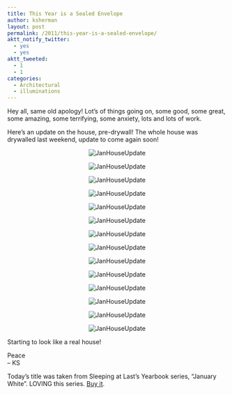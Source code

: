 ```yaml
---
title: This Year is a Sealed Envelope
author: ksherman
layout: post
permalink: /2011/this-year-is-a-sealed-envelope/
aktt_notify_twitter:
  - yes
  - yes
aktt_tweeted:
  - 1
  - 1
categories:
  - Architectural
  - illuminations
---
```

Hey all, same old apology! Lot&#8217;s of things going on, some good, some great, some amazing, some terrifying, some anxiety, lots and lots of work.

Here&#8217;s an update on the house, pre-drywall! The whole house was drywalled last weekend, update to come again soon!

<p style="text-align: center;">
  <img src="https://s3-us-west-2.amazonaws.com/assets.kshermphoto.com/2011PostsImages/February/HouseJanUpdate-1.jpg" alt="JanHouseUpdate" />
</p>

<p style="text-align: center;">
  <img src="https://s3-us-west-2.amazonaws.com/assets.kshermphoto.com/2011PostsImages/February/HouseJanUpdate-2.jpg" alt="JanHouseUpdate" />
</p>

<p style="text-align: center;">
  <img src="https://s3-us-west-2.amazonaws.com/assets.kshermphoto.com/2011PostsImages/February/HouseJanUpdate-3.jpg" alt="JanHouseUpdate" />
</p>

<p style="text-align: center;">
  <img src="https://s3-us-west-2.amazonaws.com/assets.kshermphoto.com/2011PostsImages/February/HouseJanUpdate-4.jpg" alt="JanHouseUpdate" />
</p>

<p style="text-align: center;">
  <img src="https://s3-us-west-2.amazonaws.com/assets.kshermphoto.com/2011PostsImages/February/HouseJanUpdate-5.jpg" alt="JanHouseUpdate" />
</p>

<p style="text-align: center;">
  <img src="https://s3-us-west-2.amazonaws.com/assets.kshermphoto.com/2011PostsImages/February/HouseJanUpdate-6.jpg" alt="JanHouseUpdate" />
</p>

<p style="text-align: center;">
  <img src="https://s3-us-west-2.amazonaws.com/assets.kshermphoto.com/2011PostsImages/February/HouseJanUpdate-7.jpg" alt="JanHouseUpdate" />
</p>

<p style="text-align: center;">
  <img src="https://s3-us-west-2.amazonaws.com/assets.kshermphoto.com/2011PostsImages/February/HouseJanUpdate-8.jpg" alt="JanHouseUpdate" />
</p>

<p style="text-align: center;">
  <img src="https://s3-us-west-2.amazonaws.com/assets.kshermphoto.com/2011PostsImages/February/HouseJanUpdate-9.jpg" alt="JanHouseUpdate" />
</p>

<p style="text-align: center;">
  <img src="https://s3-us-west-2.amazonaws.com/assets.kshermphoto.com/2011PostsImages/February/HouseJanUpdate-10.jpg" alt="JanHouseUpdate" />
</p>

<p style="text-align: center;">
  <img src="https://s3-us-west-2.amazonaws.com/assets.kshermphoto.com/2011PostsImages/February/HouseJanUpdate-11.jpg" alt="JanHouseUpdate" />
</p>

<p style="text-align: center;">
  <img src="https://s3-us-west-2.amazonaws.com/assets.kshermphoto.com/2011PostsImages/February/HouseJanUpdate-12.jpg" alt="JanHouseUpdate" />
</p>

<p style="text-align: center;">
  <img src="https://s3-us-west-2.amazonaws.com/assets.kshermphoto.com/2011PostsImages/February/HouseJanUpdate-13.jpg" alt="JanHouseUpdate" />
</p>

<p style="text-align: center;">
  <img src="https://s3-us-west-2.amazonaws.com/assets.kshermphoto.com/2011PostsImages/February/HouseJanUpdate-14.jpg" alt="JanHouseUpdate" />
</p>

Starting to look like a real house!

Peace  
&#8211; KS

Today&#8217;s title was taken from Sleeping at Last&#8217;s Yearbook series, &#8220;January White&#8221;. LOVING this series. <a href="http://www.sleepingatlast.com/" target="_blank">Buy it</a>.